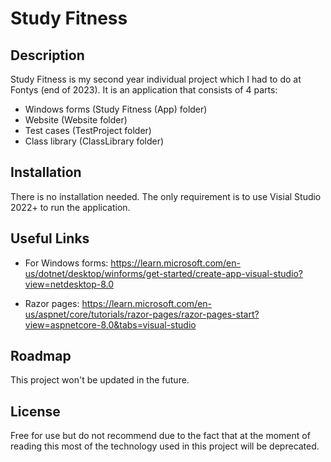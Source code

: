 # Study Fitness


## Description
Study Fitness is my second year individual project which I had to do at Fontys (end of 2023). It is an application that consists of 4 parts:
- Windows forms (Study Fitness (App) folder)
- Website  (Website folder)
- Test cases  (TestProject folder)
- Class library  (ClassLibrary folder)


## Installation
There is no installation needed. The only requirement is to use Visial Studio 2022+ to run the application.

## Useful Links
- For Windows forms: https://learn.microsoft.com/en-us/dotnet/desktop/winforms/get-started/create-app-visual-studio?view=netdesktop-8.0

- Razor pages: https://learn.microsoft.com/en-us/aspnet/core/tutorials/razor-pages/razor-pages-start?view=aspnetcore-8.0&tabs=visual-studio


## Roadmap
This project won't be updated in the future.


## License
Free for use but do not recommend due to the fact that at the moment of reading this most of the technology used in this project will be deprecated.

